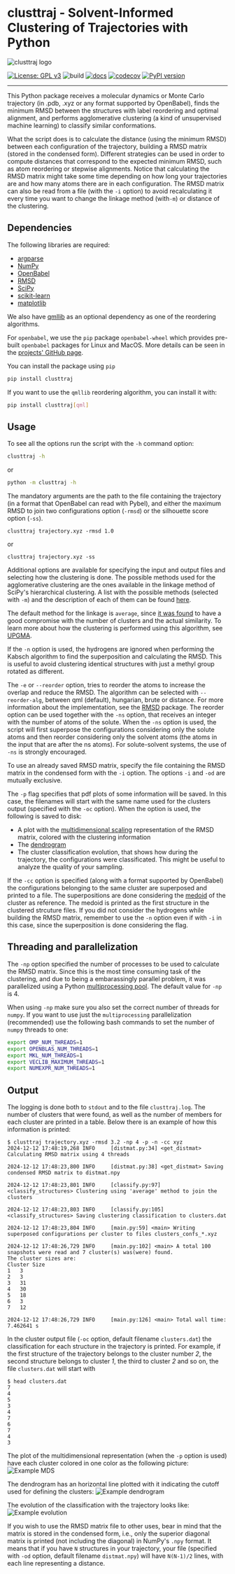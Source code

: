 # clusttraj - Solvent-Informed Clustering of Trajectories with Python
![clusttraj logo](imgs/logo.png)

[![License: GPL v3](https://img.shields.io/badge/License-LGPLv3-blue.svg)](https://www.gnu.org/licenses/lgpl-3.0.html) ![build](https://github.com/hmcezar/clusttraj/actions/workflows/ci.yml/badge.svg) [![docs](https://github.com/hmcezar/clusttraj/actions/workflows/documentation.yml/badge.svg)](https://hmcezar.github.io/clusttraj/) [![codecov](https://codecov.io/gh/hmcezar/clusttraj/graph/badge.svg?token=DYOKR4JZEN)](https://codecov.io/gh/hmcezar/clusttraj) [![PyPI version](https://badge.fury.io/py/clusttraj.svg)](https://badge.fury.io/py/clusttraj)

-----------
This Python package receives a molecular dynamics or Monte Carlo trajectory (in .pdb, .xyz or any format supported by OpenBabel), finds the minimum RMSD between the structures with label reordering and optimal alignment, and performs agglomerative clustering (a kind of unsupervised machine learning) to classify similar conformations. 

What the script does is to calculate the distance (using the minimum RMSD) between each configuration of the trajectory, building a RMSD matrix (stored in the condensed form).
Different strategies can be used in order to compute distances that correspond to the expected minimum RMSD, such as atom reordering or stepwise alignments.
Notice that calculating the RMSD matrix might take some time depending on how long your trajectories are and how many atoms there are in each configuration.
The RMSD matrix can also be read from a file (with the `-i` option) to avoid recalculating it every time you want to change the linkage method (with`-m`) or distance of the clustering.

## Dependencies
The following libraries are required:
- [argparse](https://docs.python.org/3/library/argparse.html)
- [NumPy](http://www.numpy.org/)
- [OpenBabel](http://openbabel.org/)
- [RMSD](https://github.com/charnley/rmsd)
- [SciPy](https://www.scipy.org/)
- [scikit-learn](http://scikit-learn.org/stable/index.html)
- [matplotlib](https://matplotlib.org/)

We also have [qmllib](https://github.com/qmlcode/qmllib) as an optional dependency as one of the reordering algorithms.

For `openbabel`, we use the `pip` package `openbabel-wheel` which provides pre-built `openbabel` packages for Linux and MacOS.
More details can be seen in the [projects' GitHub page](https://github.com/njzjz/openbabel-wheel).

You can install the package using `pip`
```bash
pip install clusttraj
``` 

If you want to use the `qmllib` reordering algorithm, you can install it with:
```bash
pip install clusttraj[qml]
```

## Usage
To see all the options run the script with the `-h` command option:
```bash
clusttraj -h
```

or

```bash
python -m clusttraj -h
```

The mandatory arguments are the path to the file containing the trajectory (in a format that OpenBabel can read with Pybel), and either the maximum RMSD to join two configurations option (`-rmsd`) or the silhouette score option (`-ss`).
```
clusttraj trajectory.xyz -rmsd 1.0
```
or
```
clusttraj trajectory.xyz -ss
```

Additional options are available for specifying the input and output files and selecting how the clustering is done.
The possible methods used for the agglomerative clustering are the ones available in the linkage method of SciPy's hierarchical clustering.
A list with the possible methods (selected with `-m`) and the description of each of them can be found [here](https://docs.scipy.org/doc/scipy/reference/generated/scipy.cluster.hierarchy.linkage.html).

The default method for the linkage is `average`, since [it was found](https://dx.doi.org/10.1021/ct700119m) to have a good compromise with the number of clusters and the actual similarity.
To learn more about how the clustering is performed using this algorithm, see [UPGMA](https://en.wikipedia.org/wiki/UPGMA).

If the `-n` option is used, the hydrogens are ignored when performing the Kabsch algorithm to find the superposition and calculating the RMSD.
This is useful to avoid clustering identical structures with just a methyl group rotated as different.

The `-e` or `--reorder` option, tries to reorder the atoms to increase the overlap and reduce the RMSD. 
The algorithm can be selected with `--reorder-alg`, between qml (default), hungarian, brute or distance. 
For more information about the implementation, see the [RMSD](https://github.com/charnley/rmsd) package.
The reorder option can be used together with the `-ns` option, that receives an integer with the number of atoms of the solute.
When the `-ns` option is used, the script will first superpose the configurations considering only the solute atoms and then reorder considering only the solvent atoms (the atoms in the input that are after the ns atoms).
For solute-solvent systems, the use of `-ns` is strongly encouraged.

To use an already saved RMSD matrix, specify the file containing the RMSD matrix in the condensed form with the `-i` option.
The options `-i` and `-od` are mutually exclusive.

The `-p` flag specifies that pdf plots of some information will be saved.
In this case, the filenames will start with the same name used for the clusters output (specified with the `-oc` option).
When the option is used, the following is saved to disk:
- A plot with the [multidimensional scaling](http://scikit-learn.org/stable/modules/manifold.html#multidimensional-scaling) representation of the RMSD matrix, colored with the clustering information
- The [dendrogram](https://en.wikipedia.org/wiki/Dendrogram)
- The cluster classification evolution, that shows how during the trajectory, the configurations were classificated. This might be useful to analyze the quality of your sampling.

If the `-cc` option is specified (along with a format supported by OpenBabel) the configurations belonging to the same cluster are superposed and printed to a file.
The superpositions are done considering the [medoid](https://en.wikipedia.org/wiki/Medoid) of the cluster as reference.
The medoid is printed as the first structure in the clustered strcuture files.
If you did not consider the hydrogens while building the RMSD matrix, remember to use the `-n` option even if with `-i` in this case, since the superposition is done considering the flag.

## Threading and parallelization
The `-np` option specified the number of processes to be used to calculate the RMSD matrix.
Since this is the most time consuming task of the clustering, and due to being a embarassingly parallel problem, it was parallelized using a Python [multiprocessing pool](https://docs.python.org/3/library/multiprocessing.html).
The default value for `-np` is 4.

When using `-np` make sure you also set the correct number of threads for `numpy`.
If you want to use just the `multiprocessing` parallelization (recommended) use the following bash commands to set the number of `numpy` threads to one:
```bash
export OMP_NUM_THREADS=1
export OPENBLAS_NUM_THREADS=1
export MKL_NUM_THREADS=1
export VECLIB_MAXIMUM_THREADS=1
export NUMEXPR_NUM_THREADS=1
```

## Output
The logging is done both to `stdout` and to the file `clusttraj.log`.
The number of clusters that were found, as well as the number of members for each cluster are printed in a table.
Below there is an example of how this information is printed:
```
$ clusttraj trajectory.xyz -rmsd 3.2 -np 4 -p -n -cc xyz
2024-12-12 17:48:19,268 INFO     [distmat.py:34] <get_distmat> Calculating RMSD matrix using 4 threads

2024-12-12 17:48:23,800 INFO     [distmat.py:38] <get_distmat> Saving condensed RMSD matrix to distmat.npy

2024-12-12 17:48:23,801 INFO     [classify.py:97] <classify_structures> Clustering using 'average' method to join the clusters

2024-12-12 17:48:23,803 INFO     [classify.py:105] <classify_structures> Saving clustering classification to clusters.dat

2024-12-12 17:48:23,804 INFO     [main.py:59] <main> Writing superposed configurations per cluster to files clusters_confs_*.xyz

2024-12-12 17:48:26,729 INFO     [main.py:102] <main> A total 100 snapshots were read and 7 cluster(s) was(were) found.
The cluster sizes are:
Cluster	Size
1	3
2	3
3	31
4	30
5	18
6	3
7	12

2024-12-12 17:48:26,729 INFO     [main.py:126] <main> Total wall time: 7.462641 s

```

In the cluster output file (`-oc` option, default filename `clusters.dat`) the classification for each structure in the trajectory is printed.
For example, if the first structure of the trajectory belongs to the cluster number *2*, the second structure belongs to cluster *1*, the third to cluster *2* and so on, the file `clusters.dat` will start with
```
$ head clusters.dat
7
4
5
3
4
7
6
7
4
3
```

The plot of the multidimensional representation (when the `-p` option is used) have each cluster colored in one color as the following picture:
![Example MDS](imgs/example_mds.png)

The dendrogram has an horizontal line plotted with it indicating the cutoff used for defining the clusters:
![Example dendrogram](imgs/example_dendrogram.png)

The evolution of the classification with the trajectory looks like:
![Example evolution](imgs/example_evo.png)

If you wish to use the RMSD matrix file to other uses, bear in mind that the matrix is stored in the condensed form, i.e., only the superior diagonal matrix is printed (not including the diagonal) in NumPy's `.npy` format.
It means that if you have `N` structures in your trajectory, your file (specified with `-od` option, default filename `distmat.npy`) will have `N(N-1)/2` lines, with each line representing a distance.

